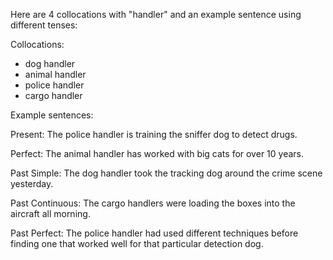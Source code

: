 
Here are 4 collocations with "handler" and an example sentence using different tenses:

Collocations:

- dog handler
- animal handler 
- police handler
- cargo handler

Example sentences: 

Present: The police handler is training the sniffer dog to detect drugs.

Perfect: The animal handler has worked with big cats for over 10 years.   

Past Simple: The dog handler took the tracking dog around the crime scene yesterday.

Past Continuous: The cargo handlers were loading the boxes into the aircraft all morning.

Past Perfect: The police handler had used different techniques before finding one that worked well for that particular detection dog.